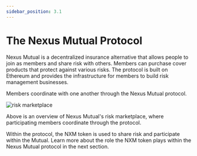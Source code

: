 ```yaml
---
sidebar_position: 3.1
---
```


# The Nexus Mutual Protocol

Nexus Mutual is a decentralized insurance alternative that allows people to join as members and share risk with others. Members can purchase cover products that protect against various risks. The protocol is built on Ethereum and provides the infrastructure for members to build risk management businesses.

Members coordinate with one another through the Nexus Mutual protocol. 

![risk marketplace](pathname:///img/RiskMarketplace.png)

Above is an overview of Nexus Mutual's risk marketplace, where participating members coordinate through the protocol.

Within the protocol, the NXM token is used to share risk and participate within the Mutual. Learn more about the role the NXM token plays within the Nexus Mutual protocol in the next section.
